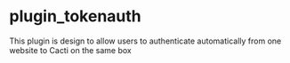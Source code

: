 # plugin_tokenauth
This plugin is design to allow users to authenticate automatically from one website to Cacti on the same box
